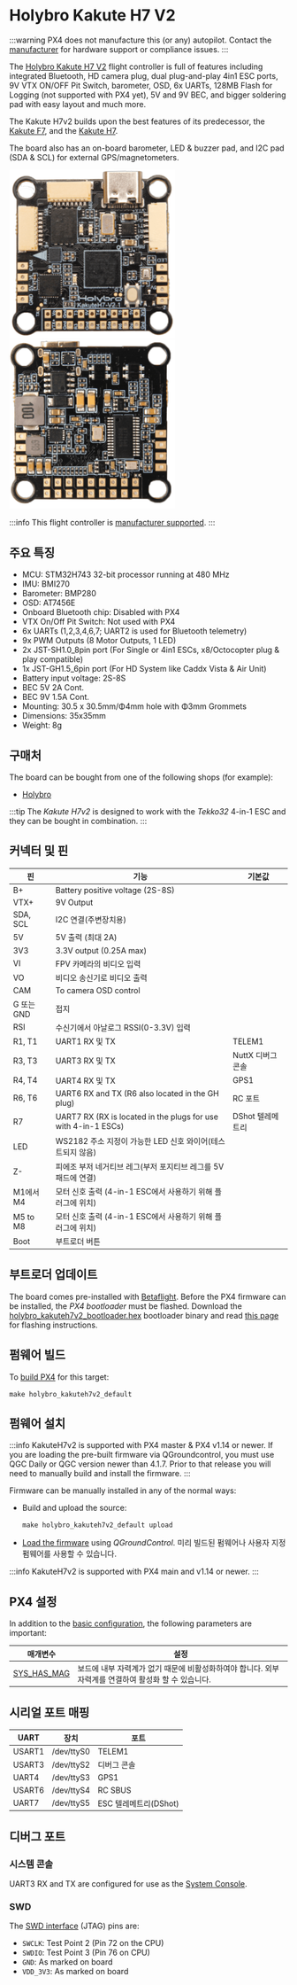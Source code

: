 # Holybro Kakute H7 V2

:::warning
PX4 does not manufacture this (or any) autopilot.
Contact the [manufacturer](https://holybro.com/) for hardware support or compliance issues.
:::

The [Holybro Kakute H7 V2](https://holybro.com/collections/autopilot-flight-controllers/products/kakute-h7-v2) flight controller is full of features including integrated Bluetooth, HD camera plug, dual plug-and-play 4in1 ESC ports, 9V VTX ON/OFF Pit Switch, barometer, OSD, 6x UARTs, 128MB Flash for Logging (not supported with PX4 yet), 5V and 9V BEC, and bigger soldering pad with easy layout and much more.

The Kakute H7v2 builds upon the best features of its predecessor, the [Kakute F7](../flight_controller/kakutef7.md), and the [Kakute H7](../flight_controller/kakuteh7.md).

The board also has an on-board barometer, LED & buzzer pad, and I2C pad (SDA & SCL) for external GPS/magnetometers.

<img src="../../assets/flight_controller/kakuteh7v2/kakuteh7v2_top.png" width="300px" title="KakuteH7V2 Top Image" /> <img src="../../assets/flight_controller/kakuteh7v2/kakuteh7v2_bottom.png" width="300px" title="KakuteH7V2 Bottom Image" />

:::info
This flight controller is [manufacturer supported](../flight_controller/autopilot_manufacturer_supported.md).
:::

## 주요 특징

- MCU: STM32H743 32-bit processor running at 480 MHz
- IMU: BMI270
- Barometer: BMP280
- OSD: AT7456E
- Onboard Bluetooth chip: Disabled with PX4
- VTX On/Off Pit Switch: Not used with PX4
- 6x UARTs (1,2,3,4,6,7; UART2 is used for Bluetooth telemetry)
- 9x PWM Outputs (8 Motor Outputs, 1 LED)
- 2x JST-SH1.0_8pin port (For Single or 4in1 ESCs, x8/Octocopter plug & play compatible)
- 1x JST-GH1.5_6pin port (For HD System like Caddx Vista & Air Unit)
- Battery input voltage: 2S-8S
- BEC 5V 2A Cont.
- BEC 9V 1.5A Cont.
- Mounting: 30.5 x 30.5mm/Φ4mm hole with Φ3mm Grommets
- Dimensions: 35x35mm
- Weight: 8g

## 구매처

The board can be bought from one of the following shops (for example):

- [Holybro](https://holybro.com/products/kakute-h7-v2)

:::tip
The _Kakute H7v2_ is designed to work with the _Tekko32_ 4-in-1 ESC and they can be bought in combination.
:::

## 커넥터 및 핀

| 핀        | 기능                                                                                | 기본값          |
| -------- | --------------------------------------------------------------------------------- | ------------ |
| B+       | Battery positive voltage (2S-8S)                               |              |
| VTX+     | 9V Output                                                                         |              |
| SDA, SCL | I2C 연결(주변장치용)                                                  |              |
| 5V       | 5V 출력 (최대 2A)                                                  |              |
| 3V3      | 3.3V output (0.25A max)        |              |
| VI       | FPV 카메라의 비디오 입력                                                                   |              |
| VO       | 비디오 송신기로 비디오 출력                                                                   |              |
| CAM      | To camera OSD control                                                             |              |
| G 또는 GND | 접지                                                                                |              |
| RSI      | 수신기에서 아날로그 RSSI(0-3.3V) 입력                     |              |
| R1, T1   | UART1 RX 및 TX                                                                     | TELEM1       |
| R3, T3   | UART3 RX 및 TX                                                                     | NuttX 디버그 콘솔 |
| R4, T4   | UART4 RX 및 TX                                                                     | GPS1         |
| R6, T6   | UART6 RX and TX (R6 also located in the GH plug)               | RC 포트        |
| R7       | UART7 RX (RX is located in the plugs for use with 4-in-1 ESCs) | DShot 텔레메트리  |
| LED      | WS2182 주소 지정이 가능한 LED 신호 와이어(테스트되지 않음)                         |              |
| Z-       | 피에조 부저 네거티브 레그(부저 포지티브 레그를 5V 패드에 연결)                          |              |
| M1에서 M4  | 모터 신호 출력 (4-in-1 ESC에서 사용하기 위해 플러그에 위치)                        |              |
| M5 to M8 | 모터 신호 출력 (4-in-1 ESC에서 사용하기 위해 플러그에 위치)                        |              |
| Boot     | 부트로더 버튼                                                                           |              |

<a id="bootloader"></a>

## 부트로더 업데이트

The board comes pre-installed with [Betaflight](https://github.com/betaflight/betaflight/wiki).
Before the PX4 firmware can be installed, the _PX4 bootloader_ must be flashed.
Download the [holybro_kakuteh7v2_bootloader.hex](https://github.com/PX4/PX4-Autopilot/raw/main/docs/assets/flight_controller/kakuteh7v2/holybro_kakuteh7v2_bootloader.hex) bootloader binary and read [this page](../advanced_config/bootloader_update_from_betaflight.md) for flashing instructions.

## 펌웨어 빌드

To [build PX4](../dev_setup/building_px4.md) for this target:

```
make holybro_kakuteh7v2_default
```

## 펌웨어 설치

:::info
KakuteH7v2 is supported with PX4 master & PX4 v1.14 or newer. If you are loading the pre-built firmware via QGroundcontrol, you must use QGC Daily or QGC version newer than 4.1.7.
Prior to that release you will need to manually build and install the firmware.
:::

Firmware can be manually installed in any of the normal ways:

- Build and upload the source:

  ```
  make holybro_kakuteh7v2_default upload
  ```

- [Load the firmware](../config/firmware.md) using _QGroundControl_.
  미리 빌드된 펌웨어나 사용자 지정 펌웨어를 사용할 수 있습니다.

:::info
KakuteH7v2 is supported with PX4 main and v1.14 or newer.
:::

## PX4 설정

In addition to the [basic configuration](../config/index.md), the following parameters are important:

| 매개변수                                                                                                           | 설정                                                                                         |
| -------------------------------------------------------------------------------------------------------------- | ------------------------------------------------------------------------------------------ |
| [SYS_HAS_MAG](../advanced_config/parameter_reference.md#SYS_HAS_MAG) | 보드에 내부 자력계가 없기 때문에 비활성화하여야 합니다. 외부 자력계를 연결하여 활성화 할 수 있습니다. |

## 시리얼 포트 매핑

| UART   | 장치         | 포트                                  |
| ------ | ---------- | ----------------------------------- |
| USART1 | /dev/ttyS0 | TELEM1                              |
| USART3 | /dev/ttyS2 | 디버그 콘솔                              |
| UART4  | /dev/ttyS3 | GPS1                                |
| USART6 | /dev/ttyS4 | RC SBUS                             |
| UART7  | /dev/ttyS5 | ESC 텔레메트리(DShot) |

## 디버그 포트

### 시스템 콘솔

UART3 RX and TX are configured for use as the [System Console](../debug/system_console.md).

### SWD

The [SWD interface](../debug/swd_debug.md) (JTAG) pins are:

- `SWCLK`: Test Point 2 (Pin 72 on the CPU)
- `SWDIO`: Test Point 3 (Pin 76 on CPU)
- `GND`: As marked on board
- `VDD_3V3`: As marked on board
